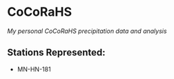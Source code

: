 # CoCoRaHS

*My personal CoCoRaHS precipitation data and analysis*

## Stations Represented:

* MN-HN-181
